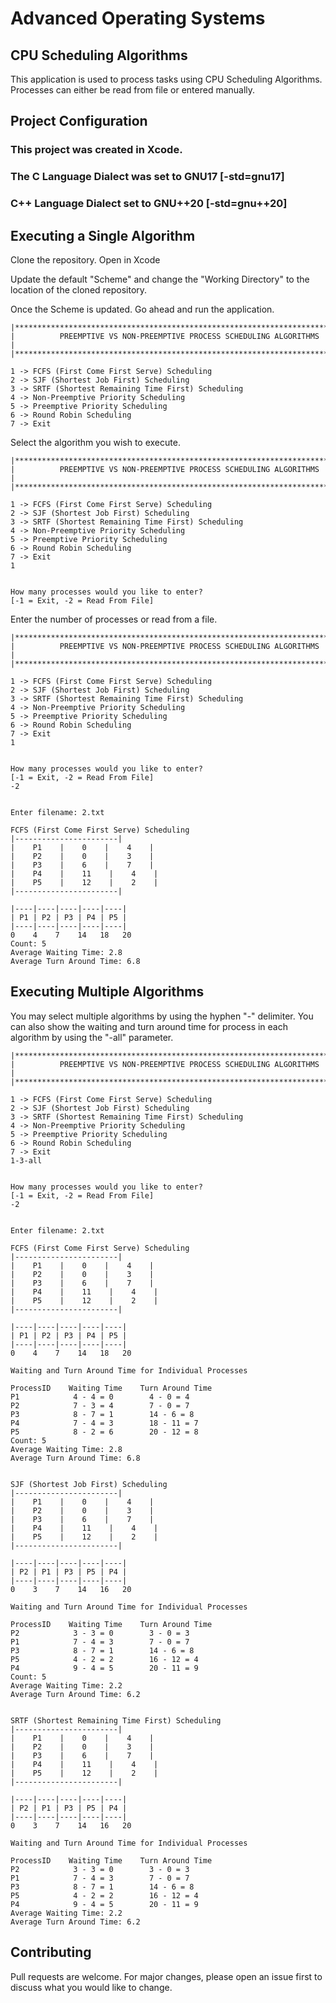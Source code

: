 # Advanced Operating Systems
## CPU Scheduling Algorithms

This application is used to process tasks using CPU Scheduling Algorithms. Processes can either be read from file or entered manually.


## Project Configuration
### This project was created in Xcode. 
### The C Language Dialect was set to GNU17 [-std=gnu17]
### C++ Language Dialect set to GNU++20 [-std=gnu++20]

## Executing a Single Algorithm

Clone the repository. Open in Xcode

Update the default "Scheme" and change the "Working Directory" to the location of the cloned repository.

Once the Scheme is updated. Go ahead and run the application.

```
|*******************************************************************************|
|          PREEMPTIVE VS NON-PREEMPTIVE PROCESS SCHEDULING ALGORITHMS           |
|*******************************************************************************|

1 -> FCFS (First Come First Serve) Scheduling
2 -> SJF (Shortest Job First) Scheduling
3 -> SRTF (Shortest Remaining Time First) Scheduling
4 -> Non-Preemptive Priority Scheduling
5 -> Preemptive Priority Scheduling
6 -> Round Robin Scheduling
7 -> Exit
```

Select the algorithm you wish to execute.

```
|*******************************************************************************|
|          PREEMPTIVE VS NON-PREEMPTIVE PROCESS SCHEDULING ALGORITHMS           |
|*******************************************************************************|

1 -> FCFS (First Come First Serve) Scheduling
2 -> SJF (Shortest Job First) Scheduling
3 -> SRTF (Shortest Remaining Time First) Scheduling
4 -> Non-Preemptive Priority Scheduling
5 -> Preemptive Priority Scheduling
6 -> Round Robin Scheduling
7 -> Exit
1


How many processes would you like to enter?
[-1 = Exit, -2 = Read From File]
```

Enter the number of processes or read from a file.

```
|*******************************************************************************|
|          PREEMPTIVE VS NON-PREEMPTIVE PROCESS SCHEDULING ALGORITHMS           |
|*******************************************************************************|

1 -> FCFS (First Come First Serve) Scheduling
2 -> SJF (Shortest Job First) Scheduling
3 -> SRTF (Shortest Remaining Time First) Scheduling
4 -> Non-Preemptive Priority Scheduling
5 -> Preemptive Priority Scheduling
6 -> Round Robin Scheduling
7 -> Exit
1


How many processes would you like to enter?
[-1 = Exit, -2 = Read From File]
-2


Enter filename: 2.txt

FCFS (First Come First Serve) Scheduling
|-----------------------|
|    P1    |    0    |    4    |
|    P2    |    0    |    3    |
|    P3    |    6    |    7    |
|    P4    |    11    |    4    |
|    P5    |    12    |    2    |
|-----------------------|

|----|----|----|----|----|
| P1 | P2 | P3 | P4 | P5 |
|----|----|----|----|----|
0    4    7    14   18   20
Count: 5
Average Waiting Time: 2.8
Average Turn Around Time: 6.8
```

## Executing Multiple Algorithms
You may select multiple algorithms by using the hyphen "-" delimiter. You can also show the waiting and turn around time for process in each algorithm by using the "-all" parameter.

```
|*******************************************************************************|
|          PREEMPTIVE VS NON-PREEMPTIVE PROCESS SCHEDULING ALGORITHMS           |
|*******************************************************************************|

1 -> FCFS (First Come First Serve) Scheduling
2 -> SJF (Shortest Job First) Scheduling
3 -> SRTF (Shortest Remaining Time First) Scheduling
4 -> Non-Preemptive Priority Scheduling
5 -> Preemptive Priority Scheduling
6 -> Round Robin Scheduling
7 -> Exit
1-3-all


How many processes would you like to enter?
[-1 = Exit, -2 = Read From File]
-2


Enter filename: 2.txt

FCFS (First Come First Serve) Scheduling
|-----------------------|
|    P1    |    0    |    4    |
|    P2    |    0    |    3    |
|    P3    |    6    |    7    |
|    P4    |    11    |    4    |
|    P5    |    12    |    2    |
|-----------------------|

|----|----|----|----|----|
| P1 | P2 | P3 | P4 | P5 |
|----|----|----|----|----|
0    4    7    14   18   20

Waiting and Turn Around Time for Individual Processes

ProcessID    Waiting Time    Turn Around Time
P1            4 - 4 = 0        4 - 0 = 4
P2            7 - 3 = 4        7 - 0 = 7
P3            8 - 7 = 1        14 - 6 = 8
P4            7 - 4 = 3        18 - 11 = 7
P5            8 - 2 = 6        20 - 12 = 8
Count: 5
Average Waiting Time: 2.8
Average Turn Around Time: 6.8


SJF (Shortest Job First) Scheduling
|-----------------------|
|    P1    |    0    |    4    |
|    P2    |    0    |    3    |
|    P3    |    6    |    7    |
|    P4    |    11    |    4    |
|    P5    |    12    |    2    |
|-----------------------|

|----|----|----|----|----|
| P2 | P1 | P3 | P5 | P4 |
|----|----|----|----|----|
0    3    7    14   16   20

Waiting and Turn Around Time for Individual Processes

ProcessID    Waiting Time    Turn Around Time
P2            3 - 3 = 0        3 - 0 = 3
P1            7 - 4 = 3        7 - 0 = 7
P3            8 - 7 = 1        14 - 6 = 8
P5            4 - 2 = 2        16 - 12 = 4
P4            9 - 4 = 5        20 - 11 = 9
Count: 5
Average Waiting Time: 2.2
Average Turn Around Time: 6.2


SRTF (Shortest Remaining Time First) Scheduling
|-----------------------|
|    P1    |    0    |    4    |
|    P2    |    0    |    3    |
|    P3    |    6    |    7    |
|    P4    |    11    |    4    |
|    P5    |    12    |    2    |
|-----------------------|

|----|----|----|----|----|
| P2 | P1 | P3 | P5 | P4 |
|----|----|----|----|----|
0    3    7    14   16   20

Waiting and Turn Around Time for Individual Processes

ProcessID    Waiting Time    Turn Around Time
P2            3 - 3 = 0        3 - 0 = 3
P1            7 - 4 = 3        7 - 0 = 7
P3            8 - 7 = 1        14 - 6 = 8
P5            4 - 2 = 2        16 - 12 = 4
P4            9 - 4 = 5        20 - 11 = 9
Average Waiting Time: 2.2
Average Turn Around Time: 6.2
```
## Contributing

Pull requests are welcome. For major changes, please open an issue first
to discuss what you would like to change.

